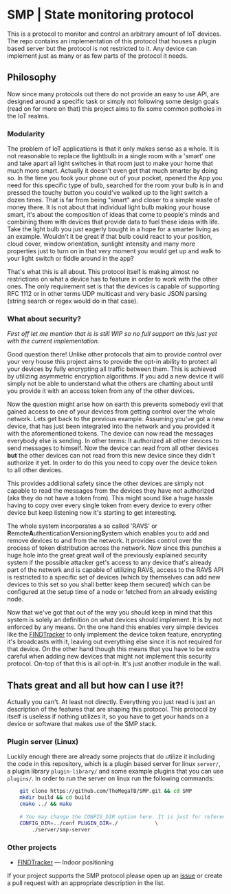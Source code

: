 # SMP | State monitoring protocol
This is a protocol to monitor and control an arbitrary amount of IoT devices.
The repo contains an implementation of this protocol that houses a plugin based server but the protocol is not restricted
to it. Any device can implement just as many or as few parts of the protocol it needs.

## Philosophy

Now since many protocols out there do not provide an easy to use API, are designed around a specific task or simply
not following some design goals (read on for more on that) this project aims to fix some common potholes in the IoT realms. 

### Modularity
The problem of IoT applications is that it only makes sense as a whole. It is not reasonable to replace the lightbulb
in a single room with a 'smart' one and take apart all light switches in that room just to make your home that much more
smart. Actually it doesn't even get that much smarter by doing so. In the time you took your phone out of your pocket,
opened the App you need for this specific type of bulb, searched for the room your bulb is in and pressed the touchy
button you could've walked up to the light switch a dozen times. That is far from being "smart" and closer to a simple
waste of money there. It is not about that individual light bulb making your house smart, it's about the composition of
ideas that come to people's minds and combining them with devices that provide data to fuel these ideas with life.
Take the light bulb you just eagerly bought in a hope for a smarter living as an example. Wouldn't it be great if that
bulb could react to your position, cloud cover, window orientation, sunlight intensity and many more properties just to
turn on in that very moment you would get up and walk to your light switch or fiddle around in the app?

That's what this is all about. This protocol itself is making almost no restrictions on what a device has to feature in 
order to work with the other ones. The only requirement set is that the devices is capable of supporting RFC 1112 or in
other terms UDP multicast and very basic JSON parsing (string search or regex would do in that case).

### What about security?
_First off let me mention that is is still WIP so no full support on this just yet with the current implementation._

Good question there! Unlike other protocols that aim to provide control over your very house this project aims to provide
the opt-in ability to protect all your devices by fully encrypting all traffic between them. This is achieved by utilizing
asymmetric encryption algorithms. If you add a new device it will simply not be able to understand what the others are
chatting about until you provide it with an access token from any of the other devices.

Now the question might arise how on earth this prevents somebody evil that gained access to one of your devices from
getting control over the whole network. Lets get back to the previous example. Assuming you've got a new device, that
has just been integrated into the network and you provided it with the aforementioned tokens. The device can now read
the messages everybody else is sending. In other terms: It authorized all other devices to send messages to himself.
Now the device can read from all other devices <strong>but</strong> the other devices can not read from this new device since they
didn't authorize it yet. In order to do this you need to copy over the device token to all other devices.

This provides additional safety since the other devices are simply not capable to read the messages from the devices
they have not authorized (aka they do not have a token from). This might sound like a huge hassle having to copy over
every single token from every device to every other device but keep listening now it's starting to get interesting.

The whole system incorporates a so called 'RAVS' or 
<strong>R</strong>emote<strong>A</strong>uthentication<strong>V</strong>ersioning<strong>S</strong>ystem which enables you to
add and remove devices to and from the network. It provides control over the process of token distribution across the
network. Now since this punches a huge hole into the great great wall of the previously explained security system if the
possible attacker get's access to any device that's already part of the network and is capable of utilizing RAVS, access
to the RAVS API is restricted to a specific set of devices (which by themselves can add new devices to this set so you
shall better keep them secured) which can be configured at the setup time of a node or fetched from an already existing
node.

Now that we've got that out of the way you should keep in mind that this system is solely an definition on what devices
should implement. It is by not enforced by any means. On the one hand this enables very simple devices like the [FINDTracker](https://github.com/TheMegaTB/FINDTracker)
to only implement the device token feature, encrypting it's broadcasts with it, leaving out everything else since it is not
required for that device. On the other hand though this means that you have to be extra careful when adding new devices
that might not implement this security protocol. On-top of that this is all opt-in. It's just another module in the wall.

## Thats great and all but how can I use it?!
Actually you can't. At least not directly. Everything you just read is just an description of the features that are shaping this
protocol. This protocol by itself is useless if nothing utilizes it, so you have to get your hands on a device or software
that makes use of the SMP stack.

### Plugin server (Linux)
Luckily enough there are already some projects that do utilize it including the code in this repository, which is a
plugin based server for linux `server/`, a plugin library `plugin-library/` and some example plugins that you can use
`plugins/`. In order to run the server on linux run the following commands:
``` bash
    git clone https://github.com/TheMegaTB/SMP.git && cd SMP
    mkdir build && cd build
    cmake ../ && make
    
    # You may change the CONFIG_DIR option here. It is just for reference w/ the example configs provided.
    CONFIG_DIR=../conf PLUGIN_DIR=./            \
        ./server/smp-server
```

### Other projects
* [FINDTracker](https://github.com/TheMegaTB/FINDTracker) — Indoor positioning

If your project supports the SMP protocol please open up an [issue](https://github.com/TheMegaTB/SMP/issues) or create
a pull request with an appropriate description in the list.